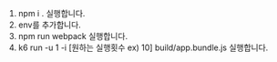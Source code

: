 1. npm i . 실행합니다.
2. env를 추가합니다.
3. npm run webpack 실행합니다.
4. k6 run -u 1 -i [원하는 실행횟수 ex) 10] build/app.bundle.js 실행합니다.
